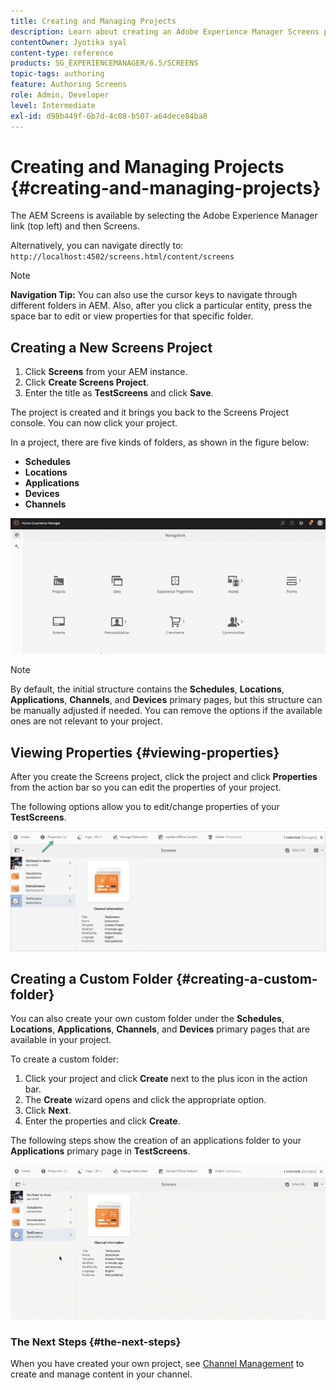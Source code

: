 ```yaml
---
title: Creating and Managing Projects
description: Learn about creating an Adobe Experience Manager Screens project.
contentOwner: Jyotika syal
content-type: reference
products: SG_EXPERIENCEMANAGER/6.5/SCREENS
topic-tags: authoring
feature: Authoring Screens
role: Admin, Developer
level: Intermediate
exl-id: d98b449f-6b7d-4c08-b507-a64dece84ba8
---
```

# Creating and Managing Projects {#creating-and-managing-projects}

The AEM Screens is available by selecting the Adobe Experience Manager link (top left) and then Screens.

Alternatively, you can navigate directly to: `http://localhost:4502/screens.html/content/screens`

>[!NOTE]
>**Navigation Tip:**
>You can also use the cursor keys to navigate through different folders in AEM. Also, after you click a particular entity, press the space bar to edit or view properties for that specific folder.

## Creating a New Screens Project

1. Click **Screens** from your AEM instance.
1. Click **Create Screens Project**.
1. Enter the title as **TestScreens** and click **Save**.

The project is created and it brings you back to the Screens Project console. You can now click your project.

In a project, there are five kinds of folders, as shown in the figure below:

* **Schedules**
* **Locations**
* **Applications**
* **Devices**
* **Channels**

![player1](assets/create-project.gif)

>[!NOTE]
>
>By default, the initial structure contains the **Schedules**, **Locations**, **Applications**, **Channels**, and **Devices** primary pages, but this structure can be manually adjusted if needed. You can remove the options if the available ones are not relevant to your project.


## Viewing Properties {#viewing-properties}

After you create the Screens project, click the project and click **Properties** from the action bar so you can edit the properties of your project.

The following options allow you to edit/change properties of your **TestScreens**.

![image](assets/create-project2.png)

## Creating a Custom Folder {#creating-a-custom-folder}

You can also create your own custom folder under the **Schedules**, **Locations**, **Applications**, **Channels**, and **Devices** primary pages that are available in your project.

To create a custom folder:

1. Click your project and click **Create** next to the plus icon in the action bar.
1. The **Create** wizard opens and click the appropriate option.
1. Click **Next**.
1. Enter the properties and click **Create**.

The following steps show the creation of an applications folder to your **Applications** primary page in **TestScreens**.

![player2-1](assets/create-project3.gif)

### The Next Steps {#the-next-steps}

When you have created your own project, see [Channel Management](managing-channels.md) to create and manage content in your channel.
